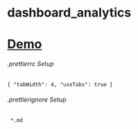 # dashboard_analytics
# [Demo](https://flyingduck92.github.io/dashboard_analytics/)

###### .prettierrc Setup

``{ "tabWidth": 4, "useTabs": true }``

###### .prettierignore Setup

`` 
*.md
``
